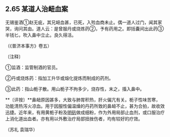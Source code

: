 ## 2.65 某道人治衄血案

无锡鉴酒①赵无疵，其兄衄血甚，已死，入殓血商未止。偶一道人过门，闻其家哭，询问其由。道人云：是曾服丹或烧炼药②，予有药用之。即括囊间出此药③半钱匕，吹入鼻中立止。良久得活。

（《普济本事方》卷五）

〔注释〕

①监酒：监管制酒的官员。

②丹或烧炼药：指加工升华或熔化提炼而制成的药剂。

③此药：指山栀子散。用山栀子不拘多少，烧存性，末之，搐入鼻中。

**〔评按〕**鼻衄原因甚多，大致与肺胃积热，肝火偏亢有关。栀子性味苦寒，功能清热泻火凉血。用于因服性偏温燥的丹药所致的鼻衄不止，甚为合拍，故收效迅捷。近年来，有用黄栀子粉及[明矾](https://www.gmzyjc.com/read/bc/bc20-0.10.0.0.0.md)做成细粉，作为外用局部止血剂，或口服治疗上消化道出血者。亦有用以外敷治疗局部扭挫伤者，均有较好的疗效。

（苏礼 袁瑞华）